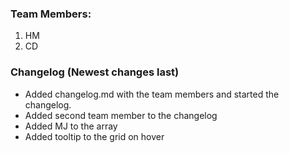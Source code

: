 ### Team Members:
1. HM
2. CD 

### Changelog (Newest changes last)
* Added changelog.md with the team members and started the changelog.
* Added second team member to the changelog
* Added MJ to the array
* Added tooltip to the grid on hover
